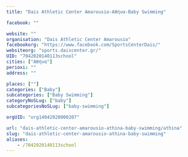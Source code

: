 ```yaml
---
title: "Dais Athletic Center Amarousio-Αθήνα-Baby Swimming"

facebook: ""

website: ""
organisation: "Dais Athletic Center Amarousio"
facebookorg: "https://www.facebook.com/SportsCenterDais/"
websiteorg: "sports.daiscenter.gr/"
UID: "7042020140113school"
cities: ["Αθήνα"]
perioxi: ""
address: ""

places: [""]
categories: ["Baby"]
subcategories: ["Baby Swimming"]
categoryNoSLug: ["baby"]
subcategoriesNoSLug: ["baby-swimming"]

orgUID: "org14042020000207"

url: "dais-athletic-center-amarousio-athina-baby-swimming/athina"
slug: "dais-athletic-center-amarousio-athina-baby-swimming"
aliases:
    - /7042020140113school
---
```





